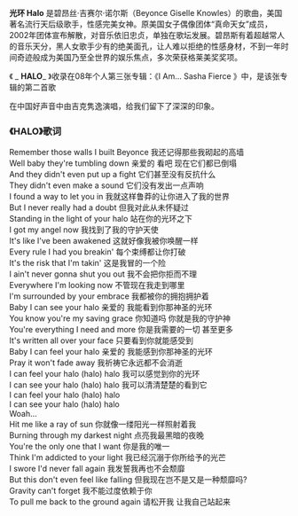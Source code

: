 

**光环 Halo** 是碧昂丝·吉赛尔·诺尔斯（Beyonce Giselle
Knowles）的歌曲，美国著名流行天后级歌手，性感完美女神。原美国女子偶像团体“真命天女”成员，2002年团体宣布解散，对音乐依旧忠贞，单独在歌坛发展。碧昂斯有着超越常人的音乐天分，黑人女歌手少有的绝美面孔，让人难以拒绝的性感身材，不到一年时间奇迹般成为美国乃至全世界的娱乐焦点，多次荣获格莱美奖奖项。

《 _ **HALO**_ 》收录在08年个人第三张专辑：《I Am... Sasha Fierce 》中，是该张专辑的第二首歌

在中国好声音中由吉克隽逸演唱，给我们留下了深深的印象。

### 《HALO》歌词

Remember those walls I built Beyonce 我还记得那些我砌起的高墙  
Well baby they're tumbling down 亲爱的 看吧 现在它们都已倒塌  
And they didn't even put up a fight 它们甚至没有反抗什么  
They didn't even make a sound 它们没有发出一点声响  
I found a way to let you in 我就这样鲁莽的让你进入了我的世界  
But I never really had a doubt 但我对此从未怀疑过  
Standing in the light of your halo 站在你的光环之下  
I got my angel now 我找到了我的守护天使  
It's like I've been awakened 这就好像我被你唤醒一样  
Every rule I had you breakin' 每个束缚都让你打破  
It's the risk that I'm takin' 这是我冒的一个险  
I ain't never gonna shut you out 我不会把你拒而不理  
Everywhere I'm looking now 不管现在我走到哪里  
I'm surrounded by your embrace 我都被你的拥抱拥护着  
Baby I can see your halo 亲爱的 我能看到你那神圣的光环  
You know you're my saving grace 你知道吗 你就是我的守护神  
You're everything I need and more 你是我需要的一切 甚至更多  
It's written all over your face 只要看到你就能感受到  
Baby I can feel your halo 亲爱的 我能感到你那神圣的光环  
Pray it won't fade away 我祈祷它永远都不会消逝  
I can feel your halo (halo) halo 我可以感觉到你的光环  
I can see your halo (halo) halo 我可以清清楚楚的看到它  
I can feel your halo (halo) halo  
I can see your halo (halo) halo  
Woah...  
Hit me like a ray of sun 你就像一缕阳光一样照射着我  
Burning through my darkest night 点亮我最黑暗的夜晚  
You're the only one that I want 你是我的唯一  
Think I'm addicted to your light 我已经沉溺于你所给予的光芒  
I swore I'd never fall again 我发誓我再也不会颓靡  
But this don't even feel like falling 但我现在岂不是又是一种颓靡吗?  
Gravity can't forget 我不能过度依赖于你  
To pull me back to the ground again 请松开我 让我自己站起来

